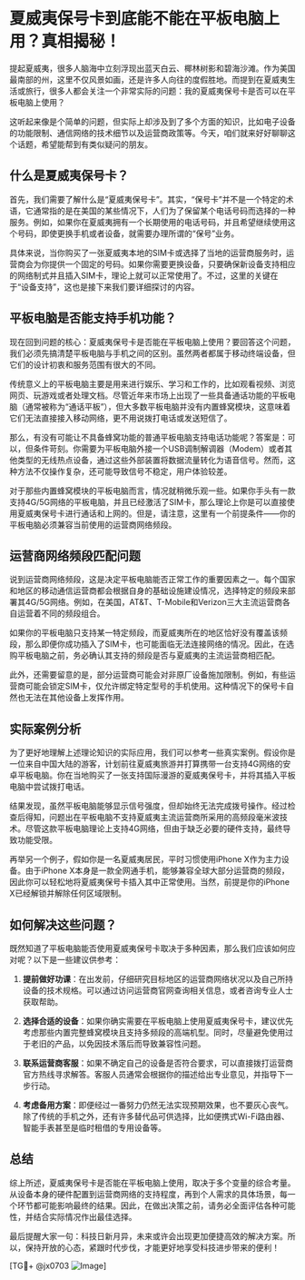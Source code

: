 # 夏威夷保号卡到底能不能在平板电脑上用？真相揭秘！

提起夏威夷，很多人脑海中立刻浮现出蓝天白云、椰林树影和碧海沙滩。作为美国最南部的州，这里不仅风景如画，还是许多人向往的度假胜地。而提到在夏威夷生活或旅行，很多人都会关注一个非常实际的问题：我的夏威夷保号卡是否可以在平板电脑上使用？

这听起来像是个简单的问题，但实际上却涉及到了多个方面的知识，比如电子设备的功能限制、通信网络的技术细节以及运营商政策等。今天，咱们就来好好聊聊这个话题，希望能帮到有类似疑问的朋友。

## 什么是夏威夷保号卡？

首先，我们需要了解什么是“夏威夷保号卡”。其实，“保号卡”并不是一个特定的术语，它通常指的是在美国的某些情况下，人们为了保留某个电话号码而选择的一种服务。例如，如果你在夏威夷拥有一个长期使用的电话号码，并且希望继续使用这个号码，即使更换手机或者设备，就需要办理所谓的“保号”业务。

具体来说，当你购买了一张夏威夷本地的SIM卡或选择了当地的运营商服务时，运营商会为你提供一个固定的号码。如果你需要更换设备，只要确保新设备支持相应的网络制式并且插入SIM卡，理论上就可以正常使用了。不过，这里的关键在于“设备支持”，这也是接下来我们要详细探讨的内容。

## 平板电脑是否能支持手机功能？

现在回到问题的核心：夏威夷保号卡是否能在平板电脑上使用？要回答这个问题，我们必须先搞清楚平板电脑与手机之间的区别。虽然两者都属于移动终端设备，但它们的设计初衷和服务范围有很大的不同。

传统意义上的平板电脑主要是用来进行娱乐、学习和工作的，比如观看视频、浏览网页、玩游戏或者处理文档。尽管近年来市场上出现了一些具备通话功能的平板电脑（通常被称为“通话平板”），但大多数平板电脑并没有内置蜂窝模块，这意味着它们无法直接接入移动网络，更不用说拨打电话或发送短信了。

那么，有没有可能让不具备蜂窝功能的普通平板电脑支持电话功能呢？答案是：可以，但条件苛刻。你需要为平板电脑外接一个USB调制解调器（Modem）或者其他类型的无线热点设备，通过这些外部装置将数据流量转化为语音信号。然而，这种方法不仅操作复杂，还可能导致信号不稳定，用户体验较差。

对于那些内置蜂窝模块的平板电脑而言，情况就稍微乐观一些。如果你手头有一款支持4G/5G网络的平板电脑，并且已经激活了SIM卡，那么理论上你是可以直接使用夏威夷保号卡进行通话和上网的。但是，请注意，这里有一个前提条件——你的平板电脑必须兼容当前使用的运营商网络频段。

## 运营商网络频段匹配问题

说到运营商网络频段，这是决定平板电脑能否正常工作的重要因素之一。每个国家和地区的移动通信运营商都会根据自身的基础设施建设情况，选择特定的频段来部署其4G/5G网络。例如，在美国，AT&T、T-Mobile和Verizon三大主流运营商各自运营着不同的频段组合。

如果你的平板电脑只支持某一特定频段，而夏威夷所在的地区恰好没有覆盖该频段，那么即便你成功插入了SIM卡，也可能面临无法连接网络的情况。因此，在选购平板电脑之前，务必确认其支持的频段是否与夏威夷的主流运营商相匹配。

此外，还需要留意的是，部分运营商可能会对非原厂设备施加限制。例如，有些运营商可能会锁定SIM卡，仅允许绑定特定型号的手机使用。这种情况下的保号卡自然也无法在其他设备上发挥作用。

## 实际案例分析

为了更好地理解上述理论知识的实际应用，我们可以参考一些真实案例。假设你是一位来自中国大陆的游客，计划前往夏威夷旅游并打算携带一台支持4G网络的安卓平板电脑。你在当地购买了一张支持国际漫游的夏威夷保号卡，并将其插入平板电脑中尝试拨打电话。

结果发现，虽然平板电脑能够显示信号强度，但却始终无法完成拨号操作。经过检查后得知，问题出在平板电脑不支持夏威夷主流运营商所采用的高频段毫米波技术。尽管这款平板电脑理论上支持4G网络，但由于缺乏必要的硬件支持，最终导致功能受限。

再举另一个例子，假如你是一名夏威夷居民，平时习惯使用iPhone X作为主力设备。由于iPhone X本身是一款全网通手机，能够兼容全球大部分运营商的频段，因此你可以轻松地将夏威夷保号卡插入其中正常使用。当然，前提是你的iPhone X已经解锁并解除任何区域限制。

## 如何解决这些问题？

既然知道了平板电脑能否使用夏威夷保号卡取决于多种因素，那么我们应该如何应对呢？以下是一些建议供参考：

1. **提前做好功课**：在出发前，仔细研究目标地区的运营商网络状况以及自己所持设备的技术规格。可以通过访问运营商官网查询相关信息，或者咨询专业人士获取帮助。

2. **选择合适的设备**：如果你确实需要在平板电脑上使用夏威夷保号卡，建议优先考虑那些内置完整蜂窝模块且支持多频段的高端机型。同时，尽量避免使用过于老旧的产品，以免因技术落后而导致兼容性问题。

3. **联系运营商客服**：如果不确定自己的设备是否符合要求，可以直接拨打运营商官方热线寻求解答。客服人员通常会根据你的描述给出专业意见，并指导下一步行动。

4. **考虑备用方案**：即便经过一番努力仍然无法实现预期效果，也不要灰心丧气。除了传统的手机之外，还有许多替代品可供选择，比如便携式Wi-Fi路由器、智能手表甚至是临时租借的专用设备等。

## 总结

综上所述，夏威夷保号卡是否能在平板电脑上使用，取决于多个变量的综合考量。从设备本身的硬件配置到运营商网络的支持程度，再到个人需求的具体场景，每一个环节都可能影响最终的结果。因此，在做出决策之前，请务必全面评估各种可能性，并结合实际情况作出最佳选择。

最后提醒大家一句：科技日新月异，未来或许会出现更加便捷高效的解决方案。所以，保持开放的心态，紧跟时代步伐，才能更好地享受科技进步带来的便利！

[TG💪+ @jx0703 ![Image](https://github.com/user-attachments/assets/dbca1d08-cadb-493c-b0ec-ad6f7a83f270)]